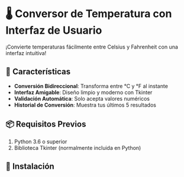 # 🌡️ Conversor de Temperatura con Interfaz de Usuario

¡Convierte temperaturas fácilmente entre Celsius y Fahrenheit con una interfaz intuitiva!

## 🚀 Características
- **Conversión Bidireccional**: Transforma entre °C y °F al instante
- **Interfaz Amigable**: Diseño limpio y moderno con Tkinter
- **Validación Automática**: Solo acepta valores numéricos
- **Historial de Conversión**: Muestra tus últimos 5 resultados

## 📦 Requisitos Previos
1. Python 3.6 o superior
2. Biblioteca Tkinter (normalmente incluida en Python)

## 🔧 Instalación